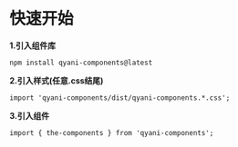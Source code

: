 # 快速开始
**1.引入组件库**
```
npm install qyani-components@latest
```
**2.引入样式(任意.css结尾)**
```
import 'qyani-components/dist/qyani-components.*.css';
```
**3.引入组件**
```
import { the-components } from 'qyani-components';
```

